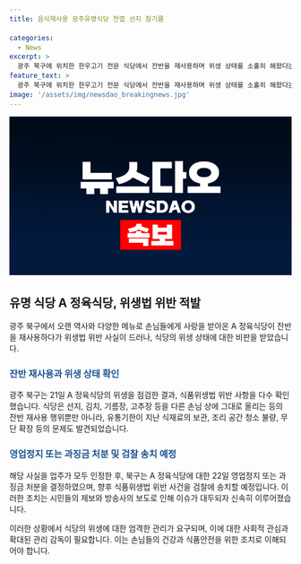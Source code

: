 ```yaml
---
title: 음식재사용 광주유명식당 천엽 선지 참기름

categories:
  - News
excerpt: >
  광주 북구에 위치한 한우고기 전문 식당에서 잔반을 재사용하며 위생 상태를 소홀히 해왔다는 의혹이 제기되었다. 30년 이상 손님들의 사랑을 받아온 식당인 만큼 이에 대한 고객들의 불쾌감과 배신감이 크다. 광주 북구는 A 정육식당을 21일 현장 점검하여 식품위생법 위반 사항을 다수 확인했고, 이에 따라 22일 영업정지 또는 과징금 처분 및 검찰 송치 등의 방침을 세웠다. 사건은 시민 제보와 방송사 보도를 통해 알려지면서 긴급조치가 이뤄졌다.
feature_text: >
  광주 북구에 위치한 한우고기 전문 식당에서 잔반을 재사용하며 위생 상태를 소홀히 해왔다는 의혹이 제기되었다. 30년 이상 손님들의 사랑을 받아온 식당인 만큼 이에 대한 고객들의 불쾌감과 배신감이 크다. 광주 북구는 A 정육식당을 21일 현장 점검하여 식품위생법 위반 사항을 다수 확인했고, 이에 따라 22일 영업정지 또는 과징금 처분 및 검찰 송치 등의 방침을 세웠다. 사건은 시민 제보와 방송사 보도를 통해 알려지면서 긴급조치가 이뤄졌다.
image: '/assets/img/newsdao_breakingnews.jpg'
---
```


<p><img src="/assets/img/newsdao_breakingnews.jpg" alt="koreaapp 속보" /></p>

<h2 data-ke-size="size26">유명 식당 A 정육식당, 위생법 위반 적발</h2>

<p data-ke-size="size16">광주 북구에서 오랜 역사와 다양한 메뉴로 손님들에게 사랑을 받아온 A 정육식당이 잔반을 재사용하다가 위생법 위반 사실이 드러나, 식당의 위생 상태에 대한 비판을 받았습니다. </p>

<h3><b><span style="color: #1a5490;">잔반 재사용과 위생 상태 확인</span></b></h3>

<p>광주 북구는 21일 A 정육식당의 위생을 점검한 결과, 식품위생법 위반 사항을 다수 확인했습니다. 식당은 선지, 김치, 기름장, 고추장 등을 다른 손님 상에 그대로 올리는 등의 잔반 재사용 행위뿐만 아니라, 유통기한이 지난 식재료의 보관, 조리 공간 청소 불량, 무단 확장 등의 문제도 발견되었습니다.</p>

<h3><b><span style="color: #1a5490;">영업정지 또는 과징금 처분 및 검찰 송치 예정</span></b></h3>

<p>해당 사실을 업주가 모두 인정한 후, 북구는 A 정육식당에 대한 22일 영업정지 또는 과징금 처분을 결정하였으며, 향후 식품위생법 위반 사건을 검찰에 송치할 예정입니다. 이러한 조치는 시민들의 제보와 방송사의 보도로 인해 이슈가 대두되자 신속히 이루어졌습니다.</p>

<p data-ke-size="size16">이러한 상황에서 식당의 위생에 대한 엄격한 관리가 요구되며, 이에 대한 사회적 관심과 확대된 관리 감독이 필요합니다. 이는 손님들의 건강과 식품안전을 위한 조치로 이해되어야 합니다.</p>

